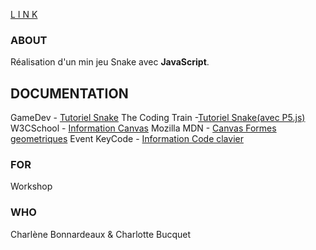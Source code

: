 [L I N K](https://charlene-bx.github.io/0.4_Snake/)

### ABOUT
Réalisation d'un min jeu Snake avec **JavaScript**.

## DOCUMENTATION
GameDev - [Tutoriel Snake](https://devenirdeveloppeur.wordpress.com/2017/11/15/gamedev-tetris-en-javascript/)
The Coding Train -[Tutoriel Snake(avec P5.js)](https://www.youtube.com/watch?v=AaGK-fj-BAM&t=186s)
W3CSchool - [Information Canvas](https://www.w3schools.com/html/html5_canvas.asp) 
Mozilla MDN - [Canvas Formes geometriques](https://developer.mozilla.org/fr/docs/Web/API/Canvas_API/Tutoriel_canvas/Formes_g%C3%A9om%C3%A9triques)
Event KeyCode - [Information Code clavier](https://keycode.info/)
### FOR
Workshop

### WHO
Charlène Bonnardeaux & Charlotte Bucquet
